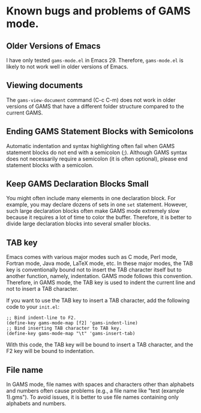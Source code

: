 <!--
Author: Shiro Takeda
Maintainer: Shiro Takeda
-->

Known bugs and problems of GAMS mode.
============================================================

## Older Versions of Emacs 

I have only tested `gams-mode.el` in Emacs 29. Therefore, `gams-mode.el` is likely to not work well in older versions of Emacs.


## Viewing documents

The `gams-view-document` command (C-c C-m) does not work in older versions of GAMS that have a different folder structure compared to the current GAMS.


## Ending GAMS Statement Blocks with Semicolons

Automatic indentation and syntax highlighting often fail when GAMS statement blocks do not end with a semicolon (;). Although GAMS syntax does not necessarily require a semicolon (it is often optional), please end statement blocks with a semicolon.


## Keep GAMS Declaration Blocks Small

You might often include many elements in one declaration block. For example, you may declare dozens of sets in one `set` statement. However, such large declaration blocks often make GAMS mode extremely slow because it requires a lot of time to color the buffer. Therefore, it is better to divide large declaration blocks into several smaller blocks.


## TAB key

Emacs comes with various major modes such as C mode, Perl mode, Fortran mode, Java mode, LaTeX mode, etc. In these major modes, the TAB key is conventionally bound not to insert the TAB character itself but to another function, namely, indentation. GAMS mode follows this convention. Therefore, in GAMS mode, the TAB key is used to indent the current line and not to insert a TAB character.

If you want to use the TAB key to insert a TAB character, add the following code to your `init.el`:

```emacs-lisp
;; Bind indent-line to F2.
(define-key gams-mode-map [f2] 'gams-indent-line)
;; Bind inserting TAB character to TAB key.
(define-key gams-mode-map "\t" 'gams-insert-tab)
```

With this code, the TAB key will be bound to insert a TAB character, and the F2 key will be bound to indentation.

## File name

In GAMS mode, file names with spaces and characters other than alphabets and numbers often cause problems (e.g., a file name like "test (example 1).gms"). To avoid issues, it is better to use file names containing only alphabets and numbers.



<!--
--------------------
Local Variables:
mode: markdown
fill-column: 76
coding: utf-8-dos
End:
-->
